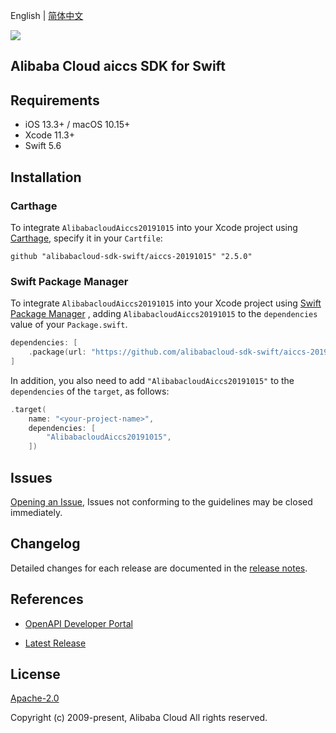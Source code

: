 English | [简体中文](README-CN.md)

![](https://aliyunsdk-pages.alicdn.com/icons/AlibabaCloud.svg)

## Alibaba Cloud aiccs SDK for Swift

## Requirements

- iOS 13.3+ / macOS 10.15+
- Xcode 11.3+
- Swift 5.6

## Installation

### Carthage

To integrate `AlibabacloudAiccs20191015` into your Xcode project using [Carthage](https://github.com/Carthage/Carthage), specify it in your `Cartfile`:

```ogdl
github "alibabacloud-sdk-swift/aiccs-20191015" "2.5.0"
```

### Swift Package Manager

To integrate `AlibabacloudAiccs20191015` into your Xcode project using [Swift Package Manager](https://swift.org/package-manager/) , adding `AlibabacloudAiccs20191015` to the `dependencies` value of your `Package.swift`.

```swift
dependencies: [
    .package(url: "https://github.com/alibabacloud-sdk-swift/aiccs-20191015.git", from: "2.5.0")
]
```

In addition, you also need to add `"AlibabacloudAiccs20191015"` to the `dependencies` of the `target`, as follows:

```swift
.target(
    name: "<your-project-name>",
    dependencies: [
        "AlibabacloudAiccs20191015",
    ])
```

## Issues

[Opening an Issue](https://github.com/alibabacloud-sdk-swift/aiccs-20191015/issues/new), Issues not conforming to the guidelines may be closed immediately.

## Changelog

Detailed changes for each release are documented in the [release notes](./ChangeLog.txt).

## References

* [OpenAPI Developer Portal](https://next.api.alibabacloud.com/home)
- [Latest Release](https://github.com/alibabacloud-sdk-swift/aiccs-20191015)

## License

[Apache-2.0](http://www.apache.org/licenses/LICENSE-2.0)

Copyright (c) 2009-present, Alibaba Cloud All rights reserved.
